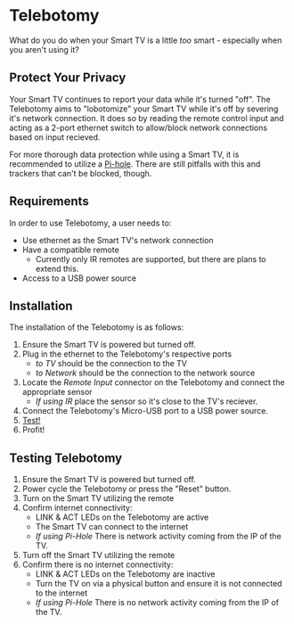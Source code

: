 # Telebotomy

What do you do when your Smart TV is a little _too_ smart - especially when you aren't using it? 

## Protect Your Privacy

Your Smart TV continues to report your data while it's turned "off". The Telebotomy aims to "lobotomize" your Smart TV while it's off by severing it's network connection. It does so by reading the remote control input and acting as a 2-port ethernet switch to allow/block network connections based on input recieved.

For more thorough data protection while using a Smart TV, it is recommended to utilize a [Pi-hole](https://pi-hole.net). There are still pitfalls with this and trackers that can't be blocked, though.

## Requirements

In order to use Telebotomy, a user needs to:

- Use ethernet as the Smart TV's network connection
- Have a compatible remote
    - Currently only IR remotes are supported, but there are plans to extend this.
- Access to a USB power source

## Installation

The installation of the Telebotomy is as follows:

1. Ensure the Smart TV is powered but turned off.
1. Plug in the ethernet to the Telebotomy's respective ports
    - _to TV_ should be the connection to the TV
    - _to Network_ should be the connection to the network source
1. Locate the _Remote Input_ connector on the Telebotomy and connect the appropriate sensor
    - _If using IR_ place the sensor so it's close to the TV's reciever.
1. Connect the Telebotomy's Micro-USB port to a USB power source.
1. [Test!](#testing-telebotomy)
1. Profit!

## Testing Telebotomy

1. Ensure the Smart TV is powered but turned off.
1. Power cycle the Telebotomy or press the "Reset" button.
1. Turn on the Smart TV utilizing the remote
1. Confirm internet connectivity:
    - LINK & ACT LEDs on the Telebotomy are active
    - The Smart TV can connect to the internet
    - _If using Pi-Hole_ There is network activity coming from the IP of the TV.
1. Turn off the Smart TV utilizing the remote
1. Confirm there is no internet connectivity:
    - LINK & ACT LEDs on the Telebotomy are inactive
    - Turn the TV on via a physical button and ensure it is not connected to the internet
    - _If using Pi-Hole_ There is no network activity coming from the IP of the TV.


<!--

## Protect Your Privacy

Smart TVs are constantly reporting all sorts of data about their owners. While a Smart TV is "turned on", it is likely creating a profile around the user containing assumptions about things like attention span, content interests, ad engagement, and other categories that would be valuable from an ads/content standpoint. Sometimes this is added to existing profiles of the user as Google/Facebook/Amazon are some of the most prevelant ad services.

**But when the TV is off it stops this reporting, right?**

Wrong. While your Smart TV may look off, it's very chatty on the internet. It will continue to gain whatever information it can on a user, it just won't be able to watch viewing patterns. It still has the capability to:
 - Report local WiFi/Bluetooth devices
 - Process microphone audio
 - Determine routines of the user (ie. what time do the lights go out at night?)
 - Continue to report sensitive information like UIDs or a users location (sometimes unencrypted!)

This can be somewhat stopped using tools like [Pi-hole](https://pi-hole.net) but some requests still fall through the cracks. To ensure all unwanted data reporting is stopped, the only real solution is to manually toggle the WiFi or physically plug/unplug the Ethernet to TV every use. This is the issues Telebotomy is hoping to fix!

## How does it work?

Telebotomy acts as a two port network switch that will either allow or disallow the passage of all network packets bidirectionally between the target device and internet source. The Telebotomy works to read the input from your TVs remote, and toggle the internet based on the intended action.

For more info, check out [Watching You Watch: The Tracking Ecosystem of Over-the-Top
TV Streaming Devices](https://tv-watches-you.princeton.edu/tv-tracking-acm-ccs19.pdf).

-->